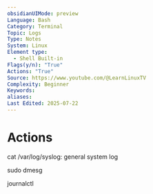 ```yaml
---
obsidianUIMode: preview
Language: Bash
Category: Terminal
Topic: Logs
Type: Notes
System: Linux
Element type:
  - Shell Built-in
Flags(y/n): "True"
Actions: "True"
Source: https://www.youtube.com/@LearnLinuxTV
Complexity: Beginner
Keywords: 
aliases: 
Last Edited: 2025-07-22
---
```

# Actions
cat /var/log/syslog: general system log

sudo dmesg

journalctl
